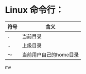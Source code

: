 # Linux 命令行：

| 符号 | 含义                   |
| ---- | ---------------------- |
| .    | 当前目录               |
| ..   | 上级目录               |
| ～   | 当前用户自己的home目录 |

mv 

# 